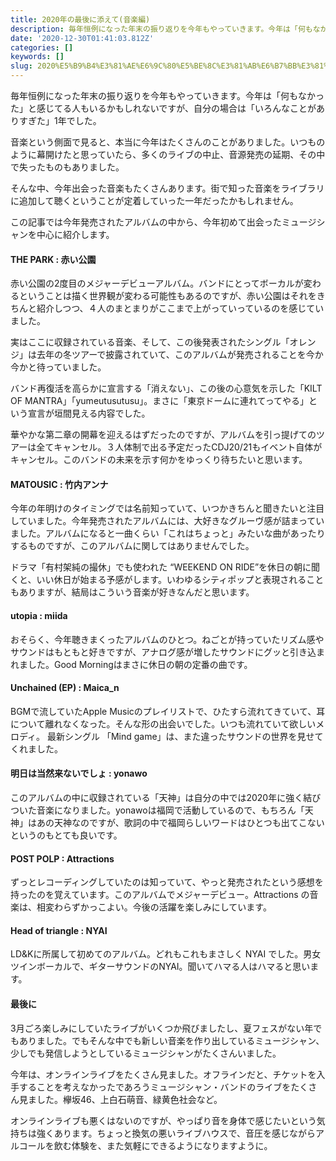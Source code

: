 ```yaml
---
title: 2020年の最後に添えて(音楽編)
description: 毎年恒例になった年末の振り返りを今年もやっていきます。今年は「何もなかった」と感じてる人もいるかもしれないですが、自分の場合は「いろんなことがありすぎた」1年でした。
date: '2020-12-30T01:41:03.812Z'
categories: []
keywords: []
slug: 2020%E5%B9%B4%E3%81%AE%E6%9C%80%E5%BE%8C%E3%81%AB%E6%B7%BB%E3%81%88%E3%81%A6%28%E9%9F%B3%E6%A5%BD%E7%B7%A8%29
---
```

毎年恒例になった年末の振り返りを今年もやっていきます。今年は「何もなかった」と感じてる人もいるかもしれないですが、自分の場合は「いろんなことがありすぎた」1年でした。

音楽という側面で見ると、本当に今年はたくさんのことがありました。いつものように幕開けたと思っていたら、多くのライブの中止、音源発売の延期、その中で失ったものもありました。

そんな中、今年出会った音楽もたくさんあります。街で知った音楽をライブラリに追加して聴くということが定着していった一年だったかもしれません。

この記事では今年発売されたアルバムの中から、今年初めて出会ったミュージシャンを中心に紹介します。

#### THE PARK : 赤い公園

赤い公園の2度目のメジャーデビューアルバム。バンドにとってボーカルが変わるということは描く世界観が変わる可能性もあるのですが、赤い公園はそれをきちんと紹介しつつ、４人のまとまりがここまで上がっていっているのを感じていました。

実はここに収録されている音楽、そして、この後発表されたシングル「オレンジ」は去年の冬ツアーで披露されていて、このアルバムが発売されることを今か今かと待っていました。

バンド再復活を高らかに宣言する「消えない」、この後の心意気を示した「KILT OF MANTRA」「yumeutusutusu」。まさに「東京ドームに連れてってやる」という宣言が垣間見える内容でした。

華やかな第二章の開幕を迎えるはずだったのですが、アルバムを引っ提げてのツアーは全てキャンセル。３人体制で出る予定だったCDJ20/21もイベント自体がキャンセル。このバンドの未来を示す何かをゆっくり待ちたいと思います。

#### MATOUSIC : 竹内アンナ

今年の年明けのタイミングでは名前知っていて、いつかきちんと聞きたいと注目していました。今年発売されたアルバムには、大好きなグルーヴ感が詰まっていました。アルバムになると一曲くらい「これはちょっと」みたいな曲があったりするものですが、このアルバムに関してはありませんでした。

ドラマ「有村架純の撮休」でも使われた “WEEKEND ON RIDE”を休日の朝に聞くと、いい休日が始まる予感がします。いわゆるシティポップと表現されることもありますが、結局はこういう音楽が好きなんだと思います。

#### utopia : miida

おそらく、今年聴きまくったアルバムのひとつ。ねごとが持っていたリズム感やサウンドはもともと好きですが、アナログ感が増したサウンドにグッと引き込まれました。Good Morningはまさに休日の朝の定番の曲です。

#### Unchained (EP) : Maica\_n

BGMで流していたApple Musicのプレイリストで、ひたすら流れてきていて、耳について離れなくなった。そんな形の出会いでした。いつも流れていて欲しいメロディ。 最新シングル 「Mind game」は、また違ったサウンドの世界を見せてくれました。

#### 明日は当然来ないでしょ : yonawo

このアルバムの中に収録されている「天神」は自分の中では2020年に強く結びついた音楽になりました。yonawoは福岡で活動しているので、もちろん「天神」はあの天神なのですが、歌詞の中で福岡らしいワードはひとつも出てこないというのもとても良いです。

#### POST POLP : Attractions

ずっとレコーディングしていたのは知っていて、やっと発売されたという感想を持ったのを覚えています。このアルバムでメジャーデビュー。Attractions の音楽は、相変わらずかっこよい。今後の活躍を楽しみにしています。

#### Head of triangle : NYAI

LD&Kに所属して初めてのアルバム。どれもこれもまさしく NYAI でした。男女ツインボーカルで、ギターサウンドのNYAI。聞いてハマる人はハマると思います。

#### 最後に

3月ごろ楽しみにしていたライブがいくつか飛びましたし、夏フェスがない年でもありました。でもそんな中でも新しい音楽を作り出しているミュージシャン、少しでも発信しようとしているミュージシャンがたくさんいました。

今年は、オンラインライブをたくさん見ました。オフラインだと、チケットを入手することを考えなかったであろうミュージシャン・バンドのライブをたくさん見ました。欅坂46、上白石萌音、緑黄色社会など。

オンラインライブも悪くはないのですが、やっぱり音を身体で感じたいという気持ちは強くあります。ちょっと換気の悪いライブハウスで、音圧を感じながらアルコールを飲む体験を、また気軽にできるようになりますように。